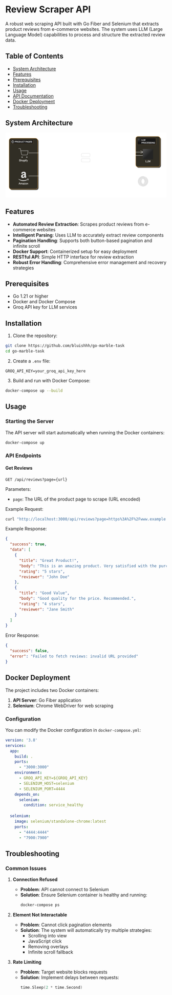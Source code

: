 # Review Scraper API

A robust web scraping API built with Go Fiber and Selenium that extracts product reviews from e-commerce websites. The system uses LLM (Large Language Model) capabilities to process and structure the extracted review data.

## Table of Contents
- [System Architecture](#system-architecture)
- [Features](#features)
- [Prerequisites](#prerequisites)
- [Installation](#installation)
- [Usage](#usage)
- [API Documentation](#api-documentation)
- [Docker Deployment](#docker-deployment)
- [Troubleshooting](#troubleshooting)

## System Architecture

![alt text](https://github.com/bluishhh/go-marble-task/blob/main/arch-dig.png?raw=true)


## Features

- **Automated Review Extraction**: Scrapes product reviews from e-commerce websites
- **Intelligent Parsing**: Uses LLM to accurately extract review components
- **Pagination Handling**: Supports both button-based pagination and infinite scroll
- **Docker Support**: Containerized setup for easy deployment
- **RESTful API**: Simple HTTP interface for review extraction
- **Robust Error Handling**: Comprehensive error management and recovery strategies

## Prerequisites

- Go 1.21 or higher
- Docker and Docker Compose
- Groq API key for LLM services

## Installation

1. Clone the repository:
```bash
git clone https://github.com/bluishhh/go-marble-task
cd go-marble-task
```

2. Create a `.env` file:
```env
GROQ_API_KEY=your_groq_api_key_here
```

3. Build and run with Docker Compose:
```bash
docker-compose up --build
```

## Usage

### Starting the Server

The API server will start automatically when running the Docker containers:
```bash
docker-compose up
```

### API Endpoints

#### Get Reviews
```http
GET /api/reviews?page={url}
```

Parameters:
- `page`: The URL of the product page to scrape (URL encoded)

Example Request:
```bash
curl "http://localhost:3000/api/reviews?page=https%3A%2F%2Fwww.example.com%2Fproduct"
```

Example Response:
```json
{
  "success": true,
  "data": [
    {
      "title": "Great Product!",
      "body": "This is an amazing product. Very satisfied with the purchase.",
      "rating": "5 stars",
      "reviewer": "John Doe"
    },
    {
      "title": "Good Value",
      "body": "Good quality for the price. Recommended.",
      "rating": "4 stars",
      "reviewer": "Jane Smith"
    }
  ]
}
```

Error Response:
```json
{
  "success": false,
  "error": "Failed to fetch reviews: invalid URL provided"
}
```

## Docker Deployment

The project includes two Docker containers:
1. **API Server**: Go Fiber application
2. **Selenium**: Chrome WebDriver for web scraping

### Configuration

You can modify the Docker configuration in `docker-compose.yml`:

```yaml
version: '3.8'
services:
  app:
    build: .
    ports:
      - "3000:3000"
    environment:
      - GROQ_API_KEY=${GROQ_API_KEY}
      - SELENIUM_HOST=selenium
      - SELENIUM_PORT=4444
    depends_on:
      selenium:
        condition: service_healthy

  selenium:
    image: selenium/standalone-chrome:latest
    ports:
      - "4444:4444"
      - "7900:7900"
```

## Troubleshooting

### Common Issues

1. **Connection Refused**
   - **Problem**: API cannot connect to Selenium
   - **Solution**: Ensure Selenium container is healthy and running:
     ```bash
     docker-compose ps
     ```

2. **Element Not Interactable**
   - **Problem**: Cannot click pagination elements
   - **Solution**: The system will automatically try multiple strategies:
     - Scrolling into view
     - JavaScript click
     - Removing overlays
     - Infinite scroll fallback

3. **Rate Limiting**
   - **Problem**: Target website blocks requests
   - **Solution**: Implement delays between requests:
     ```go
     time.Sleep(2 * time.Second)
     ```

